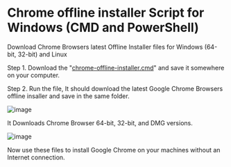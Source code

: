 # Chrome offline installer Script for Windows (CMD and PowerShell)

Download Chrome Browsers latest Offline Installer files for Windows (64-bit, 32-bit) and Linux

Step 1. Download the "[chrome-offline-installer.cmd](https://github.com/quickfever/chrome-offline-installer/releases/)" and save it somewhere on your computer.

Step 2. Run the file, It should download the latest Google Chrome Browsers offline insaller and save in the same folder.

![image](https://user-images.githubusercontent.com/81424680/112862551-83488800-90d3-11eb-8818-caccc909a6ef.png)

It Downloads Chrome Browser 64-bit, 32-bit, and DMG versions.

![image](https://user-images.githubusercontent.com/81424680/112862458-68761380-90d3-11eb-9a22-7390335e110b.png)

Now use these files to install Google Chrome on your machines without an Internet connection.
